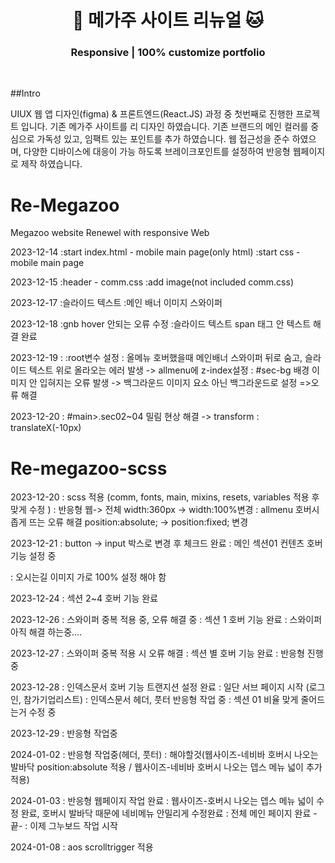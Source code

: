 <h1 align="center"> 🐶 메가주 사이트 리뉴얼 🐱 </h1>
<h3 align="center"> Responsive | 100% customize portfolio </h3>
<br/>

##Intro

UIUX 웹 앱 디자인(figma) & 프론트엔드(React.JS) 과정 중 첫번째로 진행한 프로젝트 입니다.
기존 메가주 사이트를 리 디자인 하였습니다. 기존 브랜드의 메인 컬러를 중심으로 가독성 있고, 임팩트 있는 포인트를 추가 하였습니다.
웹 접근성을 준수 하였으며, 다양한 디바이스에 대응이 가능 하도록 브레이크포인트를 설정하여 반응형 웹페이지로 제작 하였습니다.

##


# Re-Megazoo
Megazoo website Renewel with responsive Web

2023-12-14
:start index.html - mobile main page(only html)
:start css - mobile main page

2023-12-15
:header - comm.css
:add image(not included comm.css)

2023-12-17
:슬라이드 텍스트
:메인 배너 이미지 스와이퍼

2023-12-18
:gnb hover 안되는 오류 수정
:슬라이드 텍스트 span 태그 안 텍스트 해결 완료

2023-12-19
: :root변수 설정
: 올메뉴 호버했을때 메인배너 스와이퍼 뒤로 숨고, 슬라이드 텍스트 위로 올라오는 에러 발생
    -> allmenu에 z-index설정
: #sec-bg 배경 이미지 안 입혀지는 오류 발생
    -> 백그라운드 이미지 요소 아닌 백그라운드로 설정
=>오류 해결

2023-12-20
: #main>.sec02~04 밀림 현상 해결
    -> transform : translateX(-10px)

# Re-megazoo-scss
2023-12-20
: scss 적용 (comm, fonts, main, mixins, resets, variables 적용 후 맞게 수정 )
: 반응형 웹-> 전체 width:360px -> width:100%변경
: allmenu 호버시 좁게 뜨는 오류 해결
    position:absolute; -> position:fixed; 변경

2023-12-21
: button -> input 박스로 변경 후 체크드 완료
: 메인 섹션01 컨텐츠 호버 기능 설정 중

: 오시는길 이미지 가로 100% 설정 해야 함


2023-12-24
: 섹션 2~4 호버 기능 완료

2023-12-26
: 스와이퍼 중복 적용 중, 오류 해결 중
: 섹션 1 호버 기능 완료
: 스와이퍼 아직 해결 하는중....

2023-12-27
: 스와이퍼 중복 적용 시 오류 해결
: 섹션 별 호버 기능 완료
: 반응형 진행 중

2023-12-28
: 인덱스문서 호버 기능 트랜지션 설정 완료
: 일단 서브 페이지 시작 (로그인, 참가기업리스트)
: 인덱스문서 헤더, 풋터 반응형 작업 중
: 섹션 01 비율 맞게 줄어드는거 수정 중

2023-12-29
: 반응형 작업중

2024-01-02
: 반응형 작업중(헤더, 풋터)
: 해야할것(웹사이즈-네비바 호버시 나오는 발바닥 position:absolute 적용 /
    웹사이즈-네비바 호버시 나오는 뎁스 메뉴 넓이 추가 적용)

2024-01-03
: 반응형 웹페이지 작업 완료
: 웹사이즈-호버시 나오는 뎁스 메뉴 넓이 수정 완료, 호버시 발바닥 때문에 네비메뉴 안밀리게 수정완료
: 전체 메인 페이지 완료 -끝-
: 이제 그누보드 작업 시작

2024-01-08
: aos scrolltrigger 적용
